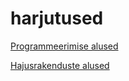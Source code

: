 # harjutused

[Programmeerimise alused](https://github.com/timotr/harjutused/tree/main/progre)

[Hajusrakenduste alused](https://github.com/timotr/harjutused/tree/main/hajusrakendused)

